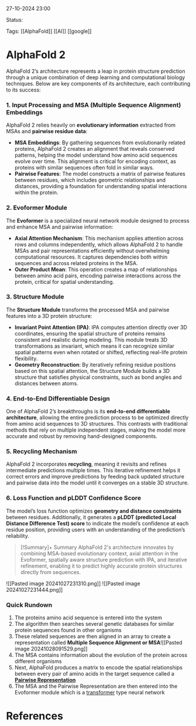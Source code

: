 
27-10-2024 23:00

Status:

Tags: [[AlphaFold]] [[AI]] [[google]] 


# AlphaFold 2
AlphaFold 2’s architecture represents a leap in protein structure prediction through a unique combination of deep learning and computational biology techniques. Below are key components of its architecture, each contributing to its success:

### 1. **Input Processing and MSA (Multiple Sequence Alignment) Embeddings**

AlphaFold 2 relies heavily on **evolutionary information** extracted from MSAs and **pairwise residue data**:

- **MSA Embeddings**: By gathering sequences from evolutionarily related proteins, AlphaFold 2 creates an alignment that reveals conserved patterns, helping the model understand how amino acid sequences evolve over time. This alignment is critical for encoding context, as proteins with similar sequences often fold in similar ways.
- **Pairwise Features**: The model constructs a matrix of pairwise features between residues, which includes geometric relationships and distances, providing a foundation for understanding spatial interactions within the protein.

### 2. **Evoformer Module**

The **Evoformer** is a specialized neural network module designed to process and enhance MSA and pairwise information:

- **Axial Attention Mechanism**: This mechanism applies attention across rows and columns independently, which allows AlphaFold 2 to handle MSAs and pair representations efficiently without overwhelming computational resources. It captures dependencies both within sequences and across related proteins in the MSA.
- **Outer Product Mean**: This operation creates a map of relationships between amino acid pairs, encoding pairwise interactions across the protein, critical for spatial understanding.

### 3. **Structure Module**

The **Structure Module** transforms the processed MSA and pairwise features into a 3D protein structure:

- **Invariant Point Attention (IPA)**: IPA computes attention directly over 3D coordinates, ensuring the spatial structure of proteins remains consistent and realistic during modeling. This module treats 3D transformations as invariant, which means it can recognize similar spatial patterns even when rotated or shifted, reflecting real-life protein flexibility.
- **Geometry Reconstruction**: By iteratively refining residue positions based on this spatial attention, the Structure Module builds a 3D structure that satisfies physical constraints, such as bond angles and distances between atoms.

### 4. **End-to-End Differentiable Design**

One of AlphaFold 2’s breakthroughs is its **end-to-end differentiable architecture**, allowing the entire prediction process to be optimized directly from amino acid sequences to 3D structures. This contrasts with traditional methods that rely on multiple independent stages, making the model more accurate and robust by removing hand-designed components.

### 5. **Recycling Mechanism**

AlphaFold 2 incorporates **recycling**, meaning it revisits and refines intermediate predictions multiple times. This iterative refinement helps it correct errors and improve predictions by feeding back updated structure and pairwise data into the model until it converges on a stable 3D structure.

### 6. **Loss Function and pLDDT Confidence Score**

The model’s loss function optimizes **geometry and distance constraints** between residues. Additionally, it generates a **pLDDT (predicted Local Distance Difference Test) score** to indicate the model’s confidence at each residue position, providing users with an understanding of the prediction’s reliability.

>[!Summary]+ Summary
>AlphaFold 2's architecture innovates by combining MSA-based evolutionary context, axial attention in the Evoformer, spatially aware structure prediction with IPA, and iterative refinement, enabling it to predict highly accurate protein structures directly from sequences.


![[Pasted image 20241027231310.png]]
![[Pasted image 20241027231444.png]]

### Quick Rundown

1) The proteins amino acid sequence is entered into the system
2) The algorithm then searches several genetic databases for similar protein sequences found in other organisms
3) These related sequences are then aligned in an array to create a representation called **Multiple Sequence Alignment or MSA**![[Pasted image 20241028091529.png]]
4) The MSA contains information about the evolution of the protein across different organisms 
5) Next, AlphaFold produces a matrix to encode the spatial relationships between every pair of amino acids in the target sequence called a [**Pairwise Representation**](Terms#Pairwise%20Representation%20(in%20AlphaFold))
6) The MSA and the Pairwise Representation are then entered into the Evoformer module which is a [transformer](Terms#Transformers) type neural network

# References